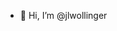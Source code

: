 - 👋 Hi, I’m @jlwollinger

<!---
jlwollinger/jlwollinger is a ✨ special ✨ repository because its `README.md` (this file) appears on your GitHub profile.
You can click the Preview link to take a look at your changes.
--->
